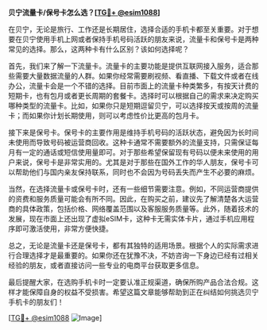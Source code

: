 **贝宁流量卡/保号卡怎么选？[[TG💪+ @esim1088](https://t.me/s/esim1088)]**

在贝宁，无论是旅行、工作还是长期居住，选择合适的手机卡都至关重要。对于想要在贝宁使用手机上网或者保持手机号码活跃的朋友来说，流量卡和保号卡是两种常见的选择。那么，这两种卡有什么区别？该如何选择呢？

首先，我们来了解一下流量卡。流量卡的主要功能是提供互联网接入服务，适合那些需要大量数据流量的人群。如果你经常需要刷视频、看直播、下载文件或者在线办公，流量卡会是一个不错的选择。目前市面上的流量卡种类繁多，有按天计费的短期卡，也有包月或者更长周期的套餐卡。选择时可以根据自己的需求来决定购买哪种类型的流量卡。比如，如果你只是短期逗留贝宁，可以选择按天或按周的流量卡；而如果你计划长期使用，则可以考虑性价比更高的包月卡。

接下来是保号卡。保号卡的主要作用是维持手机号码的活跃状态，避免因为长时间未使用而导致号码被运营商回收。这种卡通常不需要额外的流量支持，只需保证每月有一定的通话或短信使用量即可。对于那些希望保留现有号码以便未来使用的用户来说，保号卡是非常实用的。尤其是对于那些在国外工作的华人朋友，保号卡可以帮助他们与国内亲友保持联系，同时也不会因为号码丢失而产生不必要的麻烦。

当然，在选择流量卡或保号卡时，还有一些细节需要注意。例如，不同运营商提供的资费和服务质量可能会有所不同。因此，在购买之前，建议先了解清楚各大运营商的具体政策，包括价格、网络覆盖范围以及客服服务质量等。此外，随着技术的发展，现在市面上还出现了虚拟eSIM卡，这种卡无需实体卡片，通过手机应用程序即可激活使用，非常方便快捷。

总之，无论是流量卡还是保号卡，都有其独特的适用场景。根据个人的实际需求进行合理选择才是最重要的。如果你还在犹豫不决，不妨咨询一下身边已经有过相关经验的朋友，或者直接访问一些专业的电商平台获取更多信息。

最后提醒大家，在选购手机卡时一定要认准正规渠道，确保所购产品合法合规。这样才能保障自身的权益不受损害。希望这篇文章能够帮助到正在纠结如何挑选贝宁手机卡的朋友们！

[[TG💪+ @esim1088](https://t.me/s/esim1088) ![Image](https://i.postimg.cc/4NQfJmqS/Snipaste-2025-05-13-00-14-12.png)]